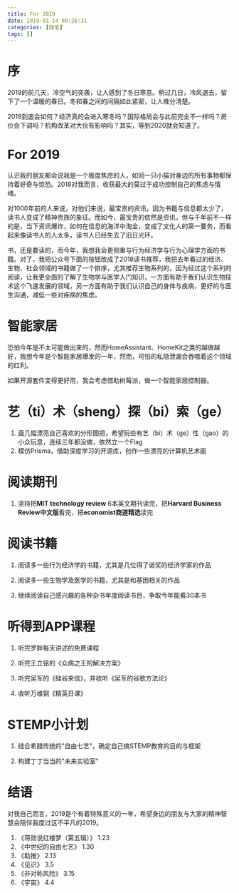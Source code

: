 ```yaml
---
title: For 2019
date: 2019-01-14 09:26:31
categories: [随笔]
tags: [] 
---
```

# 序

2019的前几天，冷空气的突袭，让人感到了冬日寒意。稍过几日，冷风退去，留下了一个温暖的春日。冬和春之间的间隔如此紧密，让人难分清楚。

2019到底会如何？经济真的会进入寒冬吗？国际格局会与此前完全不一样吗？房价会下调吗？机构改革对大伙有影响吗？其实，等到2020就会知道了。
<!-- more -->

# For 2019

认识我的朋友都会说我是一个极度焦虑的人，如同一只小猫对身边的所有事物都保持着好奇与惊恐。2018对我而言，收获最大的莫过于成功控制自己的焦虑与情绪。

对1000年前的人来说，对他们来说，最宝贵的资讯，因为书籍与信息都太少了，读书人变成了精神贵族的象征。而如今，最宝贵的依然是资讯，但与千年前不一样的是，当下资讯爆炸，如何在信息的海洋中淘金，变成了文化人的第一要务，而看起来像读书人的人太多，读书人已经失去了旧日光环。

书，还是要读的，而今年，我想我会更侧重与行为经济学与行为心理学方面的书籍。对了，我把公众号下面的按钮改成了2018读书推荐，我把去年看过的经济、生物、社会领域的书籍做了一个排序，尤其推荐生物系列的，因为经过这个系列的阅读，让我更全面的了解了生物学与医学入门知识，一方面有助于我们认识生物技术这个飞速发展的领域，另一方面有助于我们认识自己的身体与疾病，更好的与医生沟通，减低一些对疾病的焦虑。

# 智能家居

恐怕今年是不太可能做出来的，然而HomeAssistant、HomeKit之类的越做越好，我想今年是个智能家居爆发的一年，然而，可怕的私隐泄漏会吞噬着这个领域的红利。

如果开源套件变得更好用，我会考虑借助树莓派，做一个智能家居控制器。

# 艺（ti）术（sheng）探（bi）索（ge）

1. 画几幅漂亮自己喜欢的分形图把，希望玩些有艺（bi）术（ge）性（gao）的小众玩意，连续三年都没做，依然立一个Flag
1. 模仿Prisma，借助深度学习的开源库，创作一些漂亮的计算机艺术画

# 阅读期刊

1. 坚持把**MIT technology review** 6本英文期刊读完，把**Harvard Business Review中文版**看完，把**economist商道精选**读完

# 阅读书籍
1. 阅读多一些行为经济学的书籍，尤其是几位得了诺奖的经济学家的作品

1. 阅读多一些生物学及医学的书籍，尤其是和基因相关的作品

1. 继续阅读自己感兴趣的各种杂书年度阅读书目，争取今年能看30本书

# 听得到APP课程

1. 听完罗胖每天讲述的免费课程

1. 听完王立铭的《众病之王的解决方案》

1. 听完吴军的《硅谷来信》，并收听《吴军的谷歌方法论》

1. 收听万维钢《精英日课》

# STEMP小计划

1. 结合希腊传统的"自由七艺"，确定自己搞STEMP教育的目的与框架

1. 构建丁丁当当的"未来实验室"

# 结语

对我自己而言，2019是个有着特殊意义的一年，希望身边的朋友与大家的精神智慧会陪伴我度过这不平凡的2019。

1. 《蒋勋说红楼梦（第五辑）》 1.23
1. 《中世纪的自由七艺》 1.30
1. 《助推》 2.13
1. 《见识》 3.5
1. 《非对称风险》 3.15
1. 《宇宙》 4.4
